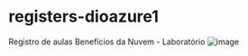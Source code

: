 # registers-dioazure1
Registro de aulas
Benefícios da Nuvem - Laboratório
![image](https://github.com/user-attachments/assets/de948d33-6caf-47d6-a543-9070d491008f)
